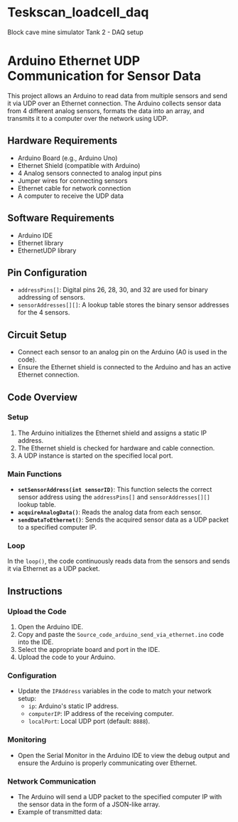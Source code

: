 # Teskscan_loadcell_daq
Block cave mine simulator Tank 2 - DAQ setup


# Arduino Ethernet UDP Communication for Sensor Data

This project allows an Arduino to read data from multiple sensors and send it via UDP over an Ethernet connection. The Arduino collects sensor data from 4 different analog sensors, formats the data into an array, and transmits it to a computer over the network using UDP.

## Hardware Requirements

- Arduino Board (e.g., Arduino Uno)
- Ethernet Shield (compatible with Arduino)
- 4 Analog sensors connected to analog input pins
- Jumper wires for connecting sensors
- Ethernet cable for network connection
- A computer to receive the UDP data

## Software Requirements

- Arduino IDE
- Ethernet library
- EthernetUDP library

## Pin Configuration

- `addressPins[]`: Digital pins 26, 28, 30, and 32 are used for binary addressing of sensors.
- `sensorAddresses[][]`: A lookup table stores the binary sensor addresses for the 4 sensors.

## Circuit Setup

- Connect each sensor to an analog pin on the Arduino (A0 is used in the code).
- Ensure the Ethernet shield is connected to the Arduino and has an active Ethernet connection.

## Code Overview

### Setup
1. The Arduino initializes the Ethernet shield and assigns a static IP address.
2. The Ethernet shield is checked for hardware and cable connection.
3. A UDP instance is started on the specified local port.

### Main Functions
- **`setSensorAddress(int sensorID)`**: This function selects the correct sensor address using the `addressPins[]` and `sensorAddresses[][]` lookup table.
- **`acquireAnalogData()`**: Reads the analog data from each sensor.
- **`sendDataToEthernet()`**: Sends the acquired sensor data as a UDP packet to a specified computer IP.

### Loop
In the `loop()`, the code continuously reads data from the sensors and sends it via Ethernet as a UDP packet.

## Instructions

### Upload the Code
1. Open the Arduino IDE.
2. Copy and paste the `Source_code_arduino_send_via_ethernet.ino` code into the IDE.
3. Select the appropriate board and port in the IDE.
4. Upload the code to your Arduino.

### Configuration
- Update the `IPAddress` variables in the code to match your network setup:
  - `ip`: Arduino's static IP address.
  - `computerIP`: IP address of the receiving computer.
  - `localPort`: Local UDP port (default: `8888`).
  
### Monitoring
- Open the Serial Monitor in the Arduino IDE to view the debug output and ensure the Arduino is properly communicating over Ethernet.

### Network Communication
- The Arduino will send a UDP packet to the specified computer IP with the sensor data in the form of a JSON-like array.
- Example of transmitted data:

